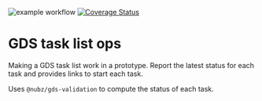 ![example workflow](https://github.com/nubz/gds-task-list-ops/actions/workflows/node.js.yml/badge.svg)
[![Coverage Status](https://coveralls.io/repos/github/nubz/gds-validation/badge.svg?branch=main)](https://coveralls.io/github/nubz/gds-task-list-ops?branch=main)
# GDS task list ops

Making a GDS task list work in a prototype. Report the latest status for each task and provides links to start each task.

Uses `@nubz/gds-validation` to compute the status of each task.
